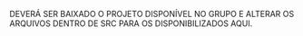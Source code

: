 DEVERÁ SER BAIXADO O PROJETO DISPONÍVEL NO GRUPO E ALTERAR OS ARQUIVOS DENTRO DE SRC PARA OS DISPONIBILIZADOS AQUI.